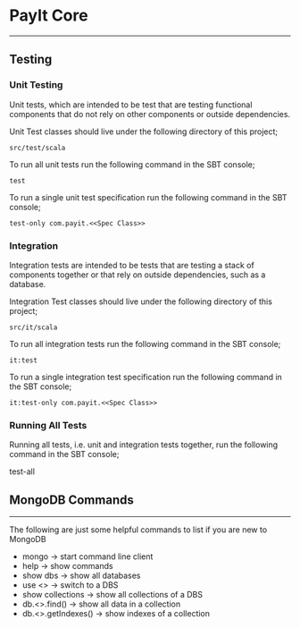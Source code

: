 # PayIt Core
-----


## Testing

### Unit Testing
Unit tests, which are intended to be test that are testing functional components that do not rely on other components or outside dependencies.

Unit Test classes should live under the following directory of this project;

    src/test/scala

To run all unit tests run the following command in the SBT console;

    test

To run a single unit test specification run the following command in the SBT console;

    test-only com.payit.<<Spec Class>>

### Integration
Integration tests are intended to be tests that are testing a stack of components together or that rely on outside dependencies, such as a database.

Integration Test classes should live under the following directory of this project;

    src/it/scala

To run all integration tests run the following command in the SBT console;

    it:test

To run a single integration test specification run the following command in the SBT console;

    it:test-only com.payit.<<Spec Class>>

### Running All Tests
Running all tests, i.e. unit and integration tests together, run the following command in the SBT console;

  test-all

## MongoDB Commands
----
The following are just some helpful commands to list if you are new to MongoDB

* mongo -> start command line client
* help -> show commands
* show dbs -> show all databases
* use <<dbs>> -> switch to a DBS
* show collections -> show all collections of a DBS
* db.<<collection>>.find() -> show all data in a collection
* db.<<collection>>.getIndexes() -> show indexes of a collection